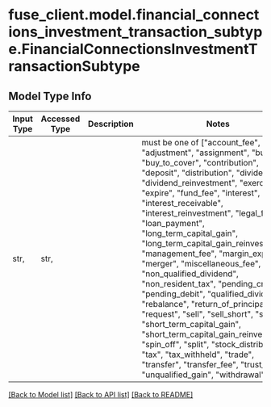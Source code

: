 # fuse_client.model.financial_connections_investment_transaction_subtype.FinancialConnectionsInvestmentTransactionSubtype

## Model Type Info
Input Type | Accessed Type | Description | Notes
------------ | ------------- | ------------- | -------------
str,  | str,  |  | must be one of ["account_fee", "adjustment", "assignment", "buy", "buy_to_cover", "contribution", "deposit", "distribution", "dividend", "dividend_reinvestment", "exercise", "expire", "fund_fee", "interest", "interest_receivable", "interest_reinvestment", "legal_fee", "loan_payment", "long_term_capital_gain", "long_term_capital_gain_reinvestment", "management_fee", "margin_expense", "merger", "miscellaneous_fee", "non_qualified_dividend", "non_resident_tax", "pending_credit", "pending_debit", "qualified_dividend", "rebalance", "return_of_principal", "request", "sell", "sell_short", "send", "short_term_capital_gain", "short_term_capital_gain_reinvestment", "spin_off", "split", "stock_distribution", "tax", "tax_withheld", "trade", "transfer", "transfer_fee", "trust_fee", "unqualified_gain", "withdrawal", "-", ] 

[[Back to Model list]](../../README.md#documentation-for-models) [[Back to API list]](../../README.md#documentation-for-api-endpoints) [[Back to README]](../../README.md)

